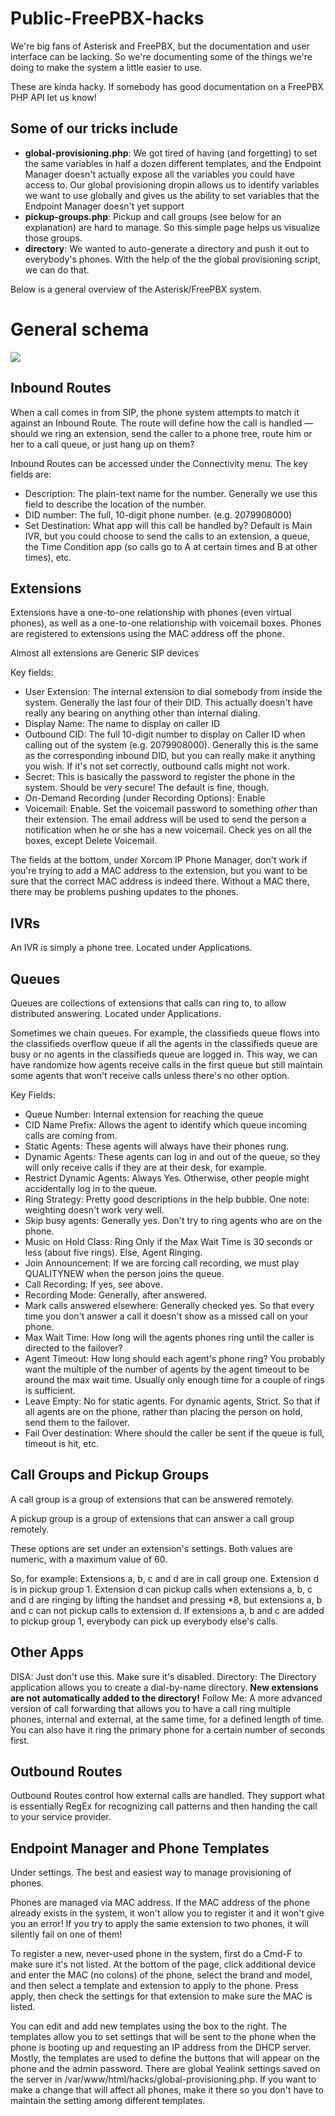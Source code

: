 # Public-FreePBX-hacks

We're big fans of Asterisk and FreePBX, but the documentation and user interface can be lacking. So we're documenting some of the things we're doing to make the system a little easier to use.

These are kinda hacky. If somebody has good documentation on a FreePBX PHP API let us know!

## Some of our tricks include
* **global-provisioning.php**: We got tired of having (and forgetting) to set the same variables in half a dozen different templates, and the Endpoint Manager doesn't actually expose all the variables you could have access to. Our global provisioning dropin allows us to identify variables we want to use globally and gives us the ability to set variables that the Endpoint Manager doesn't yet support
* **pickup-groups.php**: Pickup and call groups (see below for an explanation) are hard to manage. So this simple page helps us visualize those groups.
* **directory**: We wanted to auto-generate a directory and push it out to everybody's phones. With the help of the the global provisioning script, we can do that.


Below is a general overview of the Asterisk/FreePBX system.

# General schema

![](http://i.imgur.com/0zGcBj5.jpg)

## Inbound Routes
When a call comes in from SIP, the phone system attempts to match it against an Inbound Route. The route will define how the call is handled — should we ring an extension, send the caller to a phone tree, route him or her to a call queue, or just hang up on them?

Inbound Routes can be accessed under the Connectivity menu. The key fields are:
* Description: The plain-text name for the number. Generally we use this field to describe the location of the number.
* DID number: The full, 10-digit phone number. (e.g. 2079908000)
* Set Destination: What app will this call be handled by? Default is Main IVR, but you could choose to send the calls to an extension, a queue, the Time Condition app (so calls go to A at certain times and B at other times), etc.

## Extensions
Extensions have a one-to-one relationship with phones (even virtual phones), as well as a one-to-one relationship with voicemail boxes. Phones are registered to extensions using the MAC address off the phone.

Almost all extensions are Generic SIP devices

Key fields:
* User Extension: The internal extension to dial somebody from inside the system. Generally the last four of their DID. This actually doesn't have really any bearing on anything other than internal dialing.
* Display Name: The name to display on caller ID
* Outbound CID: The full 10-digit number to display on Caller ID when calling out of the system (e.g. 2079908000). Generally this is the same as the corresponding inbound DID, but you can really make it anything you wish. If it's not set correctly, outbound calls might not work.
* Secret: This is basically the password to register the phone in the system. Should be very secure! The default is fine, though.
* On-Demand Recording (under Recording Options): Enable
* Voicemail: Enable. Set the voicemail password to something _other_ than their extension. The email address will be used to send the person a notification when he or she has a new voicemail. Check yes on all the boxes, except Delete Voicemail.

The fields at the bottom, under Xorcom IP Phone Manager, don't work if you're trying to add a MAC address to the extension, but you want to be sure that the correct MAC address is indeed there. Without a MAC there, there may be problems pushing updates to the phones.

## IVRs
An IVR is simply a phone tree. Located under Applications.

## Queues
Queues are collections of extensions that calls can ring to, to allow distributed answering. Located under Applications.

Sometimes we chain queues. For example, the classifieds queue flows into the classifieds overflow queue if all the agents in the classifieds queue are busy or no agents in the classifieds queue are logged in. This way, we can have randomize how agents receive calls in the first queue but still maintain some agents that won't receive calls unless there's no other option.

Key Fields:
* Queue Number: Internal extension for reaching the queue
* CID Name Prefix: Allows the agent to identify which queue incoming calls are coming from.
* Static Agents: These agents will always have their phones rung.
* Dynamic Agents: These agents can log in and out of the queue, so they will only receive calls if they are at their desk, for example.
* Restrict Dynamic Agents: Always Yes. Otherwise, other people might accidentally log in to the queue.
* Ring Strategy: Pretty good descriptions in the help bubble. One note: weighting doesn't work very well.
* Skip busy agents: Generally yes. Don't try to ring agents who are on the phone.
* Music on Hold Class: Ring Only if the Max Wait Time is 30 seconds or less (about five rings). Else, Agent Ringing.
* Join Announcement: If we are forcing call recording, we must play QUALITYNEW when the person joins the queue.
* Call Recording: If yes, see above.
* Recording Mode: Generally, after answered.
* Mark calls answered elsewhere: Generally checked yes. So that every time you don't answer a call it doesn't show as a missed call on your phone.
* Max Wait Time: How long will the agents phones ring until the caller is directed to the failover?
* Agent Timeout: How long should each agent's phone ring? You probably want the multiple of the number of agents by the agent timeout to be around the max wait time. Usually only enough time for a couple of rings is sufficient.
* Leave Empty: No for static agents. For dynamic agents, Strict. So that if all agents are on the phone, rather than placing the person on hold, send them to the failover.
* Fail Over destination: Where should the caller be sent if the queue is full, timeout is hit, etc.

## Call Groups and Pickup Groups
A call group is a group of extensions that can be answered remotely.

A pickup group is a group of extensions that can answer a call group remotely.

These options are set under an extension's settings. Both values are numeric, with a maximum value of 60.

So, for example: Extensions a, b, c and d are in call group one. Extension d is in pickup group 1. Extension d can pickup calls when extensions a, b, c and d are ringing by lifting the handset and pressing *8, but extensions a, b and c can not pickup calls to extension d. If extensions a, b and c are added to pickup group 1, everybody can pick up everybody else's calls.

## Other Apps
DISA: Just don't use this. Make sure it's disabled.
Directory: The Directory application allows you to create a dial-by-name directory. **New extensions are not automatically added to the directory!**
Follow Me: A more advanced version of call forwarding that allows you to have a call ring multiple phones, internal and external, at the same time, for a defined length of time. You can also have it ring the primary phone for a certain number of seconds first.

## Outbound Routes
Outbound Routes control how external calls are handled. They support what is essentially RegEx for recognizing call patterns and then handing the call to your service provider.

## Endpoint Manager and Phone Templates
Under settings. The best and easiest way to manage provisioning of phones.

Phones are managed via MAC address. If the MAC address of the phone already exists in the system, it won't allow you to register it and it won't give you an error! If you try to apply the same extension to two phones, it will silently fail on one of them!

To register a new, never-used phone in the system, first do a Cmd-F to make sure it's not listed. At the bottom of the page, click additional device and enter the MAC (no colons) of the phone, select the brand and model, and then select a template and extension to apply to the phone. Press apply, then check the settings for that extension to make sure the MAC is listed.

You can edit and add new templates using the box to the right. The templates allow you to set settings that will be sent to the phone when the phone is booting up and requesting an IP address from the DHCP server. Mostly, the templates are used to define the buttons that will appear on the phone and the admin password. There are global Yealink settings saved on the server in /var/www/html/hacks/global-provisioning.php. If you want to make a change that will affect all phones, make it there so you don't have to maintain the setting among different templates.
